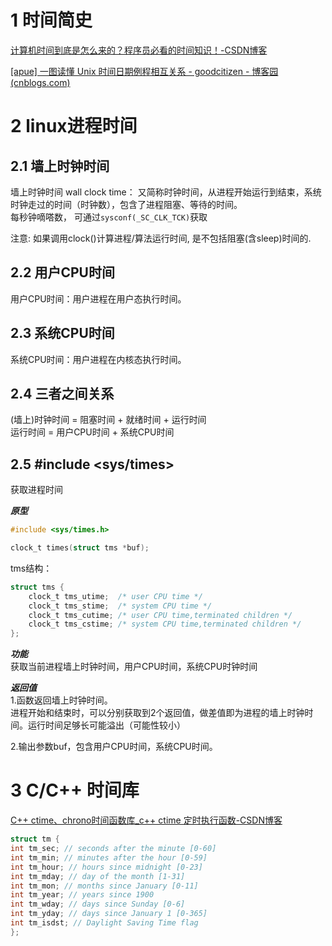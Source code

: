 # 1 时间简史

[计算机时间到底是怎么来的？程序员必看的时间知识！-CSDN博客](https://blog.csdn.net/kevin_tech/article/details/120944679)

[[apue] 一图读懂 Unix 时间日期例程相互关系 - goodcitizen - 博客园 (cnblogs.com)](https://www.cnblogs.com/goodcitizen/p/unix_date_time_api_relationship_in_one_picture.html)

# 2 linux进程时间

## 2.1 墙上时钟时间

墙上时钟时间 wall clock time： 又简称时钟时间，从进程开始运行到结束，系统时钟走过的时间（时钟数），包含了进程阻塞、等待的时间。  
每秒钟嘀嗒数， 可通过`sysconf(_SC_CLK_TCK)`获取

注意: 如果调用clock()计算进程/算法运行时间, 是不包括阻塞(含sleep)时间的.

## 2.2 用户CPU时间

用户CPU时间：用户进程在用户态执行时间。

## 2.3 系统CPU时间

系统CPU时间：用户进程在内核态执行时间。

## 2.4 三者之间关系

(墙上)时钟时间 = 阻塞时间 + 就绪时间 + 运行时间  
运行时间 = 用户CPU时间 + 系统CPU时间

## 2.5 \#include <sys/times>

获取进程时间

_**原型**_

```c
#include <sys/times.h>

clock_t times(struct tms *buf);
```

tms结构：

```c
struct tms {
    clock_t tms_utime;  /* user CPU time */
    clock_t tms_stime;  /* system CPU time */
    clock_t tms_cutime; /* user CPU time,terminated children */
    clock_t tms_cstime; /* system CPU time,terminated children */
};
```

_**功能**_  
获取当前进程墙上时钟时间，用户CPU时间，系统CPU时钟时间

_**返回值**_  
1.函数返回墙上时钟时间。  
进程开始和结束时，可以分别获取到2个返回值，做差值即为进程的墙上时钟时间。运行时间足够长可能溢出（可能性较小）

2.输出参数buf，包含用户CPU时间，系统CPU时间。


# 3 C/C++ 时间库


[C++ ctime、chrono时间函数库_c++ ctime 定时执行函数-CSDN博客](https://blog.csdn.net/qq_41939214/article/details/103302935)



```c
struct tm { 
int tm_sec; // seconds after the minute [0-60] 
int tm_min; // minutes after the hour [0-59] 
int tm_hour; // hours since midnight [0-23] 
int tm_mday; // day of the month [1-31] 
int tm_mon; // months since January [0-11] 
int tm_year; // years since 1900 
int tm_wday; // days since Sunday [0-6] 
int tm_yday; // days since January 1 [0-365] 
int tm_isdst; // Daylight Saving Time flag 
};
```